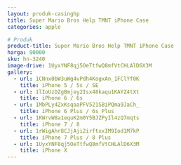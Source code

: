 ```yaml
---
layout: produk-casinghp
title: Super Mario Bros Help TMNT iPhone Case
categories: apple

# Produk
product-title: Super Mario Bros Help TMNT iPhone Case
harga: 90000
sku: hn-3240
image-drive: 1UyxYNF8qj5OeTtfwQ8mfVtCHLAlD6X3M
gallery:
  - url: 1CNnx0bW3uWg4vPdh4KogxAn_1FClYf0K
    title: iPhone 5 / 5s / SE
  - url: 1lIoUzDZgBmjey2Isx48kaqu1KAYZ4tXt
    title: iPhone 6 / 6s
  - url: 1MbPLy4ZxKsqaaPFV521SBiPQma9JaCh_
    title: iPhone 6 Plus / 6s Plus
  - url: 1KWrvW8a1equK2m0Y5BJZPyIl4zQ7mqts
    title: iPhone 7 / 8
  - url: 1rWigAhr8CJjAji2irftxxIM9Iod1M7kP
    title: iPhone 7 Plus / 8 Plus
  - url: 1UyxYNF8qj5OeTtfwQ8mfVtCHLAlD6X3M
    title: iPhone X
---
```

